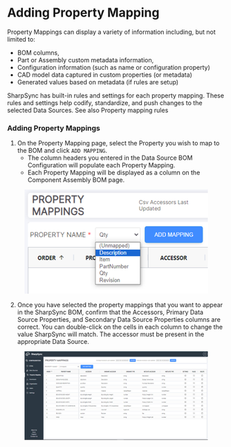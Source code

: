 # Adding Property Mapping

Property Mappings can display a variety of information including, but not limited to:

* BOM columns,
* Part or Assembly custom metadata information,
* Configuration information (such as name or configuration property)
* CAD model data captured in custom properties (or metadata)
* Generated values based on metadata (if rules are setup)

SharpSync has built-in rules and settings for each property mapping. These rules and settings help codify, standardize, and push changes to the selected Data Sources. See also Property mapping rules

### Adding Property Mappings

1. On the Property Mapping page, select the Property you wish to map to the BOM and click `ADD MAPPING`.
   * The column headers you entered in the Data Source BOM Configuration will populate each Property Mapping.
   * Each Property Mapping will be displayed as a column on the Component Assembly BOM page.

<figure><img src="../../.gitbook/assets/select_property_mapping.png" alt=""><figcaption></figcaption></figure>



2. Once you have selected the property mappings that you want to appear in the SharpSync BOM, confirm that the Accessors, Primary Data Source Properties, and Secondary Data Source Properties columns are correct. You can double-click on the cells in each column to change the value SharpSync will match. The accessor must be present in the appropriate Data Source.

<figure><img src="../../.gitbook/assets/property_mappings_view.png" alt=""><figcaption></figcaption></figure>
